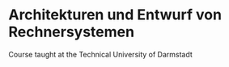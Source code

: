 # Architekturen und Entwurf von Rechnersystemen

Course taught at the Technical University of Darmstadt